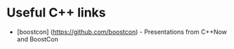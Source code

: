# Useful C++ links


* [boostcon] (https://github.com/boostcon) - Presentations from C++Now and BoostCon
